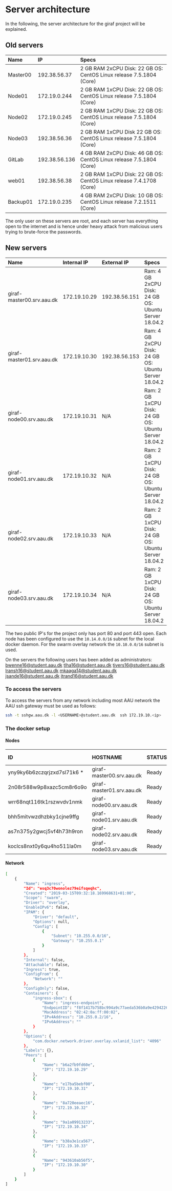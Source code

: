 # Server architecture

In the following, the server architecture for the giraf project will be explained.

## Old servers

| Name | IP | Specs |
| :--- | :- | :---- |
| Master00 |192.38.56.37 | 2 GB RAM 2xCPU Disk: 22 GB OS: CentOS Linux release 7.5.1804 (Core) |
| Node01 | 172.19.0.244 | 2 GB RAM 1xCPU Disk: 22 GB OS: CentOS Linux release 7.5.1804 (Core) |
| Node02 | 172.19.0.245 | 2 GB RAM 1xCPU Disk: 22 GB OS: CentOS Linux release 7.5.1804 (Core) |
| Node03 | 192.38.56.36 | 2 GB RAM 1xCPU Disk 22 GB OS: CentOS Linux release 7.5.1804 (Core) |
| GitLab | 192.38.56.136 | 4 GB RAM 2xCPU Disk: 46 GB OS: CentOS Linux release 7.5.1804 (Core) |
| web01 | 192.38.56.38 | 2 GB RAM 1xCPU Disk: 22 GB OS: CentOS Linux release 7.4.1708 (Core)|
| Backup01 | 172.19.0.235 | 4 GB RAM 2xCPU Disk: 10 GB OS: CentOS Linux release 7.2.1511 (Core)|

The only user on these servers are root, and each server has everything open to the internet and is hence under heavy attack from malicious users trying to brute-force the passwords.


## New servers

| Name | Internal IP | External IP| Specs |
|:---- | :---------- | :--------- | :-----|
| giraf-master00.srv.aau.dk | 172.19.10.29 | 192.38.56.151 | Ram: 4 GB 2xCPU Disk: 24 GB OS: Ubuntu Server 18.04.2 |
| giraf-master01.srv.aau.dk | 172.19.10.30 | 192.38.56.153 | Ram: 4 GB 2xCPU Disk: 24 GB OS: Ubuntu Server 18.04.2 |
| giraf-node00.srv.aau.dk | 172.19.10.31 | N/A | Ram: 2 GB 1xCPU Disk: 24 GB OS: Ubuntu Server 18.04.2 |
| giraf-node01.srv.aau.dk | 172.19.10.32 | N/A | Ram: 2 GB 1xCPU Disk: 24 GB OS: Ubuntu Server 18.04.2 |
| giraf-node02.srv.aau.dk | 172.19.10.33 | N/A | Ram: 2 GB 1xCPU Disk: 24 GB OS: Ubuntu Server 18.04.2 |
| giraf-node03.srv.aau.dk | 172.19.10.34 | N/A | Ram: 2 GB 1xCPU Disk: 24 GB OS: Ubuntu Server 18.04.2 |

The two public IP's for the project only has port 80 and port 443 open.
Each node has been configured to use the ```10.14.0.0/16``` subnet for the local docker daemon. For the swarm overlay network the ```10.10.0.0/16``` subnet is used.

On the servers the following users has been added as administrators:
bwenne16@student.aau.dk
tlha16@student.aau.dk
tivers16@student.aau.dk
lransh16@student.aau.dk
mkaaga14@student.aau.dk
jsande16@student.aau.dk
jtrand16@student.aau.dk

### To access the servers

To access the servers from any network including most AAU network the AAU ssh gateway must be used as follows:

```bash
ssh -t sshgw.aau.dk -l <USERNAME>@student.aau.dk  ssh 172.19.10.<ip>
```

### The docker setup

#### Nodes

| ID                           | HOSTNAME                   | STATUS             | AVAILABILITY       | MANAGER STATUS     | ENGINE VERSION |
|:-----------------------------|:---------------------------|:-------------------|:-------------------|:-------------------|:---------------|
| yny9ky6b6zczqrjzxd7sl71k6 *  | giraf-master00.srv.aau.dk  | Ready              | Active             | Leader             | 18.09.3        |
| 2n08r588w9p8xazc5cm8r6o9o    | giraf-master01.srv.aau.dk  | Ready              | Active             | Reachable          | 18.09.3        |
| wrr68nqt116tk1rszwvdv1nmk    | giraf-node00.srv.aau.dk    | Ready              | Active             |                    | 18.09.3        |
| bhh5mitvwzdhzbky1cjne9ffg    | giraf-node01.srv.aau.dk    | Ready              | Active             |                    | 18.09.3        |
| as7n375y2gwcj5vf4h73h9ron    | giraf-node02.srv.aau.dk    | Ready              | Active             |                    | 18.09.3        |
| koclcs8nxt0y6qu4ho511la0m    | giraf-node03.srv.aau.dk    | Ready              | Active             |                    | 18.09.3        |

#### Network

```bash
[
    {
        "Name": "ingress",
        "Id": "esq3c70wonolez79eifsqeqhc",
        "Created": "2019-03-15T09:32:18.169968631+01:00",
        "Scope": "swarm",
        "Driver": "overlay",
        "EnableIPv6": false,
        "IPAM": {
            "Driver": "default",
            "Options": null,
            "Config": [
                {
                    "Subnet": "10.255.0.0/16",
                    "Gateway": "10.255.0.1"
                }
            ]
        },
        "Internal": false,
        "Attachable": false,
        "Ingress": true,
        "ConfigFrom": {
            "Network": ""
        },
        "ConfigOnly": false,
        "Containers": {
            "ingress-sbox": {
                "Name": "ingress-endpoint",
                "EndpointID": "f8f1417b758bc994a9c77aeda536b0a9e4294226baf29117382913e88bac8702",
                "MacAddress": "02:42:0a:ff:00:02",
                "IPv4Address": "10.255.0.2/16",
                "IPv6Address": ""
            }
        },
        "Options": {
            "com.docker.network.driver.overlay.vxlanid_list": "4096"
        },
        "Labels": {},
        "Peers": [
            {
                "Name": "b6a2fb9fd60e",
                "IP": "172.19.10.29"
            },
            {
                "Name": "e17ba5bebf00",
                "IP": "172.19.10.31"
            },
            {
                "Name": "8a720eeaec16",
                "IP": "172.19.10.32"
            },
            {
                "Name": "9a1a09913233",
                "IP": "172.19.10.34"
            },
            {
                "Name": "b38a3e1ca567",
                "IP": "172.19.10.33"
            },
            {
                "Name": "943610ab56f5",
                "IP": "172.19.10.30"
            }
        ]
    }
]
```
